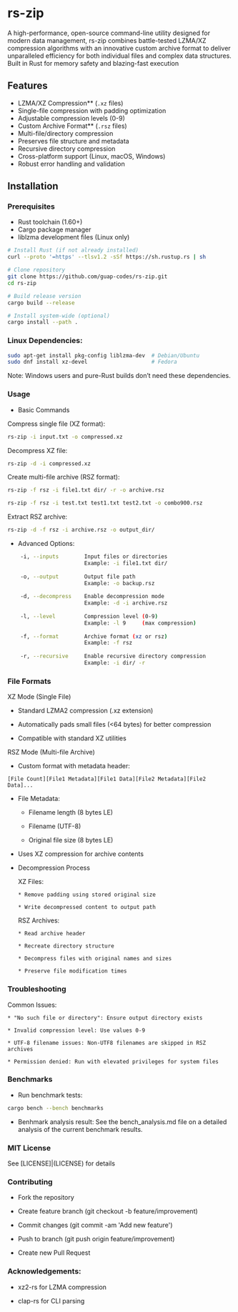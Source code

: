 # rs-zip

A high-performance, open-source command-line utility designed for modern data management, rs-zip combines battle-tested LZMA/XZ compression algorithms with an innovative custom archive format to deliver unparalleled efficiency for both individual files and complex data structures. Built in Rust for memory safety and blazing-fast execution


## Features

  - LZMA/XZ Compression** (`.xz` files)
  - Single-file compression with padding optimization
  - Adjustable compression levels (0-9)
  - Custom Archive Format** (`.rsz` files)
  - Multi-file/directory compression
  - Preserves file structure and metadata
  - Recursive directory compression
  - Cross-platform support (Linux, macOS, Windows)
  - Robust error handling and validation

## Installation

### Prerequisites
- Rust toolchain (1.60+)
- Cargo package manager
- liblzma development files (Linux only)

```bash
# Install Rust (if not already installed)
curl --proto '=https' --tlsv1.2 -sSf https://sh.rustup.rs | sh

# Clone repository
git clone https://github.com/guap-codes/rs-zip.git
cd rs-zip

# Build release version
cargo build --release

# Install system-wide (optional)
cargo install --path .
```

### Linux Dependencies:

```bash
sudo apt-get install pkg-config liblzma-dev  # Debian/Ubuntu
sudo dnf install xz-devel                    # Fedora
```
Note: Windows users and pure-Rust builds don’t need these dependencies.

### Usage
* Basic Commands

Compress single file (XZ format):
```bash
rs-zip -i input.txt -o compressed.xz
```
Decompress XZ file:
```bash
rs-zip -d -i compressed.xz
```
Create multi-file archive (RSZ format):
```bash
rs-zip -f rsz -i file1.txt dir/ -r -o archive.rsz

rs-zip -f rsz -i test.txt test1.txt test2.txt -o combo900.rsz

```
Extract RSZ archive:
```bash
rs-zip -d -f rsz -i archive.rsz -o output_dir/
```

* Advanced Options:
```bash
    -i, --inputs        Input files or directories
                        Example: -i file1.txt dir/
    
    -o, --output        Output file path
                        Example: -o backup.rsz
    
    -d, --decompress    Enable decompression mode
                        Example: -d -i archive.rsz
    
    -l, --level         Compression level (0-9)
                        Example: -l 9     (max compression)
    
    -f, --format        Archive format (xz or rsz)
                        Example: -f rsz
    
    -r, --recursive     Enable recursive directory compression
                        Example: -i dir/ -r
```


### File Formats
XZ Mode (Single File)

   * Standard LZMA2 compression (.xz extension)

   * Automatically pads small files (<64 bytes) for better compression

   * Compatible with standard XZ utilities

RSZ Mode (Multi-file Archive)

   * Custom format with metadata header:
   
    [File Count][File1 Metadata][File1 Data][File2 Metadata][File2 Data]...
   

   * File Metadata:

      - Filename length (8 bytes LE)

      - Filename (UTF-8)

      - Original file size (8 bytes LE)

   * Uses XZ compression for archive contents

- Decompression Process

    XZ Files:

      * Remove padding using stored original size

      * Write decompressed content to output path

    RSZ Archives:

      * Read archive header

      * Recreate directory structure

      * Decompress files with original names and sizes

      * Preserve file modification times

### Troubleshooting

Common Issues:

    * "No such file or directory": Ensure output directory exists

    * Invalid compression level: Use values 0-9

    * UTF-8 filename issues: Non-UTF8 filenames are skipped in RSZ archives

    * Permission denied: Run with elevated privileges for system files

### Benchmarks
- Run benchmark tests:
```bash
cargo bench --bench benchmarks
```

- Benhmark analysis result:
See the bench_analysis.md file on a detailed analysis of the current benchmark results.


### MIT License 
See [LICENSE]|(LICENSE) for details

### Contributing

   - Fork the repository

   - Create feature branch (git checkout -b feature/improvement)

   - Commit changes (git commit -am 'Add new feature')

   - Push to branch (git push origin feature/improvement)

   - Create new Pull Request

### Acknowledgements:

   - xz2-rs for LZMA compression

   - clap-rs for CLI parsing
